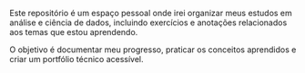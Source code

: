 Este repositório é um espaço pessoal onde irei organizar meus estudos em análise e ciência de dados, incluindo exercícios e anotações relacionados aos temas que estou aprendendo.

O objetivo é documentar meu progresso, praticar os conceitos aprendidos e criar um portfólio técnico acessível. 
